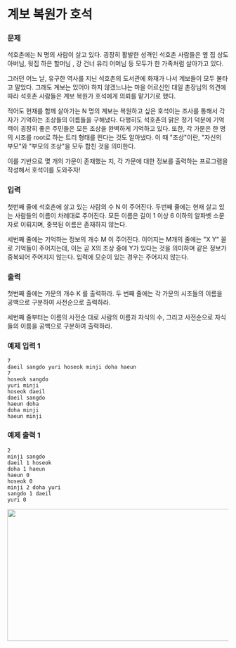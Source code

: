 # 계보 복원가 호석
### 문제 

석호촌에는 N 명의 사람이 살고 있다. 굉장히 활발한 성격인 석호촌 사람들은 옆 집 상도 아버님, 뒷집 하은 할머님 , 강 건너 유리 어머님 등 모두가 한 가족처럼 살아가고 있다.

그러던 어느 날, 유구한 역사를 지닌 석호촌의 도서관에 화재가 나서 계보들이 모두 불타고 말았다. 그래도 계보는 있어야 하지 않겠느냐는 마을 어르신인 대일 촌장님의 의견에 따라 석호촌 사람들은 계보 복원가 호석에게 의뢰를 맡기기로 했다.

적어도 현재를 함께 살아가는 N 명의 계보는 복원하고 싶은 호석이는 조사를 통해서 각자가 기억하는 조상들의 이름들을 구해냈다. 다행히도 석호촌의 맑은 정기 덕분에 기억력이 굉장히 좋은 주민들은 모든 조상을 완벽하게 기억하고 있다. 또한, 각 가문은 한 명의 시조를 root로 하는 트리 형태를 띈다는 것도 알아냈다. 이 때 "조상"이란, "자신의 부모"와 "부모의 조상"을 모두 합친 것을 의미한다.

이를 기반으로 몇 개의 가문이 존재했는 지, 각 가문에 대한 정보를 출력하는 프로그램을 작성해서 호석이를 도와주자!

### 입력

첫번째 줄에 석호촌에 살고 있는 사람의 수 N 이 주어진다. 두번째 줄에는 현재 살고 있는 사람들의 이름이 차례대로 주어진다. 모든 이름은 길이 1 이상 6 이하의 알파벳 소문자로 이뤄지며, 중복된 이름은 존재하지 않는다.

세번째 줄에는 기억하는 정보의 개수 M 이 주어진다. 이어지는 M개의 줄에는 "X Y" 꼴로 기억들이 주어지는데, 이는 곧 X의 조상 중에 Y가 있다는 것을 의미하며 같은 정보가 중복되어 주어지지 않는다. 입력에 모순이 있는 경우는 주어지지 않는다.

### 출력

첫번째 줄에는 가문의 개수 K 를 출력하라. 두 번째 줄에는 각 가문의 시조들의 이름을 공백으로 구분하여 사전순으로 출력하라.

세번째 줄부터는 이름의 사전순 대로 사람의 이름과 자식의 수, 그리고 사전순으로 자식들의 이름을 공백으로 구분하여 출력하라.

### 예제 입력 1

~~~
7
daeil sangdo yuri hoseok minji doha haeun
7
hoseok sangdo
yuri minji
hoseok daeil
daeil sangdo
haeun doha
doha minji
haeun minji
~~~

### 예제 출력 1

~~~
2
minji sangdo
daeil 1 hoseok
doha 1 haeun
haeun 0
hoseok 0
minji 2 doha yuri
sangdo 1 daeil
yuri 0
~~~


<img src="https://upload.acmicpc.net/af9aaaf2-fab3-4375-b479-819c5c6f53fa/-/preview/"  width="600" height="300"/>
